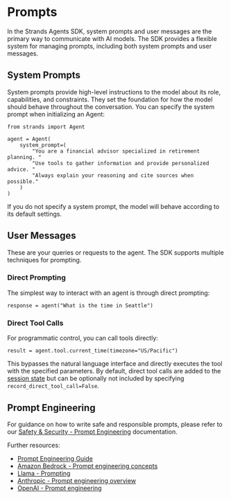 # Prompts

In the Strands Agents SDK, system prompts and user messages are the primary way to communicate with AI models. The SDK provides a flexible system for managing prompts, including both system prompts and user messages.

## System Prompts

System prompts provide high-level instructions to the model about its role, capabilities, and constraints. They set the foundation for how the model should behave throughout the conversation. You can specify the system prompt when initializing an Agent:

```
from strands import Agent

agent = Agent(
    system_prompt=(
        "You are a financial advisor specialized in retirement planning. "
        "Use tools to gather information and provide personalized advice. "
        "Always explain your reasoning and cite sources when possible."
    )
)

```

If you do not specify a system prompt, the model will behave according to its default settings.

## User Messages

These are your queries or requests to the agent. The SDK supports multiple techniques for prompting.

### Direct Prompting

The simplest way to interact with an agent is through direct prompting:

```
response = agent("What is the time in Seattle")

```

### Direct Tool Calls

For programmatic control, you can call tools directly:

```
result = agent.tool.current_time(timezone="US/Pacific")

```

This bypasses the natural language interface and directly executes the tool with the specified parameters. By default, direct tool calls are added to the [session state](../state-sessions/) but can be optionally not included by specifying `record_direct_tool_call=False`.

## Prompt Engineering

For guidance on how to write safe and responsible prompts, please refer to our [Safety & Security - Prompt Engineering](../../../safety-security/prompt-engineering/) documentation.

Further resources:

- [Prompt Engineering Guide](https://www.promptingguide.ai)
- [Amazon Bedrock - Prompt engineering concepts](https://docs.aws.amazon.com/bedrock/latest/userguide/prompt-engineering-guidelines.html)
- [Llama - Prompting](https://www.llama.com/docs/how-to-guides/prompting/)
- [Anthropic - Prompt engineering overview](https://docs.anthropic.com/en/docs/build-with-claude/prompt-engineering/overview)
- [OpenAI - Prompt engineering](https://platform.openai.com/docs/guides/prompt-engineering/six-strategies-for-getting-better-results)
